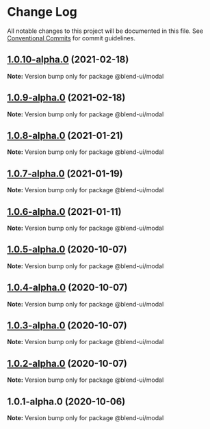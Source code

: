 # Change Log

All notable changes to this project will be documented in this file.
See [Conventional Commits](https://conventionalcommits.org) for commit guidelines.

## [1.0.10-alpha.0](https://prifina-admin/prifina/blend-ui/compare/@blend-ui/modal@1.0.9-alpha.0...@blend-ui/modal@1.0.10-alpha.0) (2021-02-18)

**Note:** Version bump only for package @blend-ui/modal





## [1.0.9-alpha.0](https://prifina-admin/prifina/blend-ui/compare/@blend-ui/modal@1.0.8-alpha.0...@blend-ui/modal@1.0.9-alpha.0) (2021-02-18)

**Note:** Version bump only for package @blend-ui/modal





## [1.0.8-alpha.0](https://prifina-admin/prifina/blend-ui/compare/@blend-ui/modal@1.0.7-alpha.0...@blend-ui/modal@1.0.8-alpha.0) (2021-01-21)

**Note:** Version bump only for package @blend-ui/modal





## [1.0.7-alpha.0](https://prifina-admin/prifina/blend-ui/compare/@blend-ui/modal@1.0.6-alpha.0...@blend-ui/modal@1.0.7-alpha.0) (2021-01-19)

**Note:** Version bump only for package @blend-ui/modal





## [1.0.6-alpha.0](https://prifina-admin/prifina/blend-ui/compare/@blend-ui/modal@1.0.5-alpha.0...@blend-ui/modal@1.0.6-alpha.0) (2021-01-11)

**Note:** Version bump only for package @blend-ui/modal





## [1.0.5-alpha.0](https://github.com/prifina/blend-ui/compare/@blend-ui/modal@1.0.4-alpha.0...@blend-ui/modal@1.0.5-alpha.0) (2020-10-07)

**Note:** Version bump only for package @blend-ui/modal





## [1.0.4-alpha.0](https://github.com/prifina/blend-ui/compare/@blend-ui/modal@1.0.3-alpha.0...@blend-ui/modal@1.0.4-alpha.0) (2020-10-07)

**Note:** Version bump only for package @blend-ui/modal





## [1.0.3-alpha.0](https://github.com/prifina/blend-ui/compare/@blend-ui/modal@1.0.2-alpha.0...@blend-ui/modal@1.0.3-alpha.0) (2020-10-07)

**Note:** Version bump only for package @blend-ui/modal





## [1.0.2-alpha.0](https://github.com/prifina/blend-ui/compare/@blend-ui/modal@1.0.1-alpha.0...@blend-ui/modal@1.0.2-alpha.0) (2020-10-07)

**Note:** Version bump only for package @blend-ui/modal





## 1.0.1-alpha.0 (2020-10-06)

**Note:** Version bump only for package @blend-ui/modal
